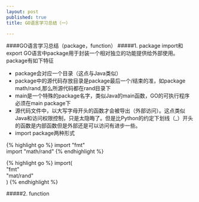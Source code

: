 ```yaml
---
layout: post
published: true
title: GO语言学习总结（一）

---
```

####GO语言学习总结（package，function）
#####1. package import和export
GO语言中package用于封装一个相对独立的功能提供给外部使用。package有如下特征

- package会对应一个目录（这点与Java类似）
- package中的源代码存放目录是package最后一个/结束的准，如package math/rand,那么所源代码都在rand目录下
- main是一个特殊的package名字，类似Java的main函数，GO的可执行程序必须在main package下
- 源代码文件中，以大写字母开头的函数才会被导出（外部访问）。这点类似Java和访问权限控制，只是太隐晦了。但是比Python的约定下划线（_）开头的函数是内部函数但是外部还是可以访问有进步一些。
- import package两种形式

{% highlight go %}
	import "fmt"  
	import "math/rand"
{% endhighlight %}

{% highlight go %}
	import(  
	  "fmt"  
	  "mat/rand"  
	)
{% endhighlight %}


#####2. function
